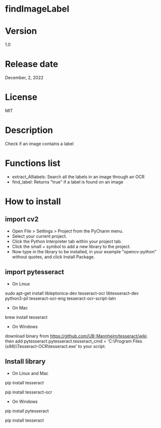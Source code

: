 # findImageLabel

# Version

1.0

# Release date

December, 2, 2022

# License

MIT

# Description

Check if an image contains a label

# Functions list

- extract_Alllabels: Search all the labels in an image through an OCR
- find_label: Returns "true" if a label is found on an image

# How to install

## import cv2

- Open File > Settings > Project from the PyCharm menu.
- Select your current project.
- Click the Python Interpreter tab within your project tab.
- Click the small + symbol to add a new library to the project.
- Now type in the library to be installed, in your example "opencv-python" without quotes, and click Install Package.

## import pytesseract

- On Linux

sudo apt-get install libleptonica-dev tesseract-ocr libtesseract-dev python3-pil tesseract-ocr-eng tesseract-ocr-script-latn

- On Mac

brew install tesseract

- On Windows

download binary from https://github.com/UB-Mannheim/tesseract/wiki. then add pytesseract.pytesseract.tesseract_cmd = 'C:\Program Files (x86)\Tesseract-OCR\tesseract.exe' to your script.

## Install library

- On Linux and Mac

pip install tesseract 

pip install tesseract-ocr

- On Windows

pip install pytesseract 

pip install tesseract

